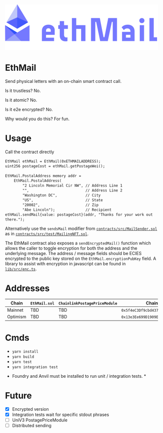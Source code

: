 ![logo](imgs/ethMail-color@1920x.png)

# EthMail

Send physical letters with an on-chain smart contract call.

Is it trustless? No.

Is it atomic? No.

Is it e2e encrypted? No.

Why would you do this? For fun.

# Usage

Call the contract directly

```solidity
EthMail ethMail = EthMail(0xETHMAILADDRESS);
uint256 postageCost = ethMail.getPostageWei();

EthMail.PostalAddress memory addr =
    EthMail.PostalAddress(
        "2 Lincoln Memorial Cir NW", // Address Line 1
        "",                          // Address Line 2
        "Washington DC",             // City
        "US",                        // State
        "20002",                     // Zip
        "Abe Lincoln");              // Recipient
ethMail.sendMail{value: postageCost}(addr, "Thanks for your work out there.");
```

Alternatively use the `sendsMail` modifier from [`contracts/src/MailSender.sol`](contracts/src/MailSender.sol) as in [`contracts/src/test/MailingNFT.sol`](contracts/src/MailSender.sol).

The EthMail contract also exposes a `sendEncryptedMail()` function which allows the caller to toggle encryption for both the address and the underlying message. The address / message fields should be ECIES encrypted to the public key stored on the `EthMail.encryptionPubKey` field. A library to assist with encryption in javascript can be found in [`lib/src/enc.ts`](lib/src/enc.ts).

# Addresses

| Chain    | `EthMail.sol ` | `ChainlinkPostagePriceModule` | Chainlink ETH / USD                          |
| -------- | -------------- | ----------------------------- | -------------------------------------------- |
| Mainnet  | TBD            | TBD                           | `0x5f4eC3Df9cbd43714FE2740f5E3616155c5b8419` |
| Optimism | TBD            | TBD                           | `0x13e3Ee699D1909E989722E753853AE30b17e08c5` |

# Cmds

- `yarn install`
- `yarn build`
- `yarn test`
- `yarn integration test`

* Foundry and Anvil must be installed to run unit / integration tests. \*

# Future

- [x] Encrypted version
- [x] Integration tests wait for specific stdout phrases
- [ ] UniV3 PostagePriceModule
- [ ] Distributed sending
